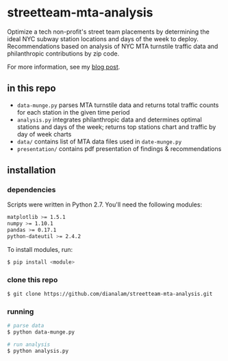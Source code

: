 # streetteam-mta-analysis
Optimize a tech non-profit's street team placements by determining the ideal NYC subway station locations and days of the week
to deploy. Recommendations based on analysis of NYC MTA turnstile traffic data and philanthropic contributions by zip code. 

For more information, see my [blog post](http://dianalam.github.io/2016/01/16/munging-mta.html).

## in this repo
* `data-munge.py` parses MTA turnstile data and returns total traffic counts for each station in the given time period
* `analysis.py` integrates philanthropic data and determines optimal stations and days of the week; returns top stations
chart and traffic by day of week charts
* `data/` contains list of MTA data files used in `date-munge.py`
* `presentation/` contains pdf presentation of findings & recommendations

## installation
### dependencies
Scripts were written in Python 2.7. You'll need the following modules: 
```bash
matplotlib >= 1.5.1  
numpy >= 1.10.1  
pandas >= 0.17.1  
python-dateutil >= 2.4.2
```

To install modules, run:  
```bash
$ pip install <module>
```

### clone this repo  
```bash
$ git clone https://github.com/dianalam/streetteam-mta-analysis.git
```

### running
```bash
# parse data
$ python data-munge.py

# run analysis
$ python analysis.py
```
